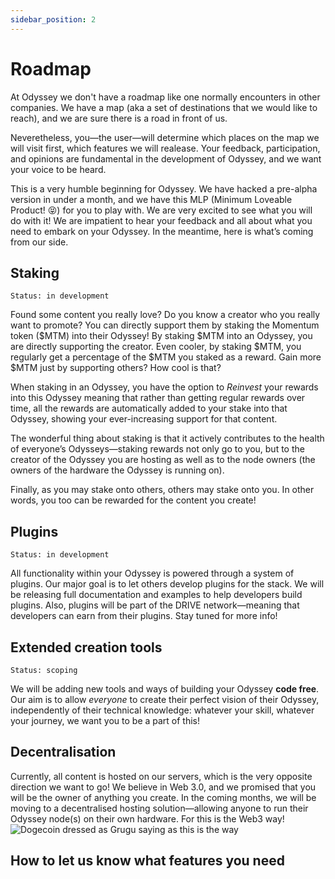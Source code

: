 ```yaml
---
sidebar_position: 2
---
```

# Roadmap
At Odyssey we don't have a roadmap like one normally encounters in other companies. We have a map (aka a set of destinations that we would like to reach), and we are sure there is a road in front of us.

Neveretheless, you—the user—will determine which places on the map we will visit first, which features we will realease. Your feedback, participation, and opinions are fundamental in the development of Odyssey, and we want your voice to be heard.

This is a very humble beginning for Odyssey. We have hacked a pre-alpha version in under a month, and we have this MLP (Minimum Loveable Product! 😝) for you to play with. We are very excited to see what you will do with it! We are impatient to hear your feedback and all about what you need to embark on your Odyssey. In the meantime, here is what’s coming from our side.
## Staking
`Status: in development`

Found some content you really love? Do you know a creator who you really want to promote? You can directly support them by staking the Momentum token ($MTM) into their Odyssey! By staking $MTM into an Odyssey, you are directly supporting the creator. Even cooler, by staking $MTM, you regularly get a percentage of the $MTM you staked as a reward. Gain more $MTM just by supporting others? How cool is that?

When staking in an Odyssey, you have the option to *Reinvest* your rewards into this Odyssey meaning that rather than getting regular rewards over time, all the rewards are automatically added to your stake into that Odyssey, showing your ever-increasing support for that content. 

The wonderful thing about staking is that it actively contributes to the health of everyone’s Odysseys—staking rewards not only go to you, but to the creator of the Odyssey you are hosting as well as to the node owners (the owners of the hardware the Odyssey is running on).

Finally, as you may stake onto others, others may stake onto you. In other words, you too can be rewarded for the content you create!
## Plugins
`Status: in development`

All functionality within your Odyssey is powered through a system of plugins. Our major goal is to let others develop plugins for the stack. We will be releasing full documentation and examples to help developers build plugins. Also, plugins will be part of the DRIVE network—meaning that developers can earn from their plugins. Stay tuned for more info!
## Extended creation tools
`Status: scoping`

We will be adding new tools and ways of building your Odyssey **code free**. Our aim is to allow *everyone* to create their perfect vision of their Odyssey, independently of their technical knowledge: whatever your skill, whatever your journey, we want you to be a part of this!
## Decentralisation
Currently, all content is hosted on our servers, which is the very opposite direction we want to go! We believe in Web 3.0, and we promised that you will be the owner of anything you create. In the coming months, we will be moving to a decentralised hosting solution—allowing anyone to run their Odyssey node(s) on their own hardware. For this is the Web3 way!<br />
![Dogecoin dressed as Grugu saying as this is the way](https://media.giphy.com/media/ovoSTOyTon8I9xTvKF/giphy.gif 'Dogecoin this is the way gif')
## How to let us know what features you need
